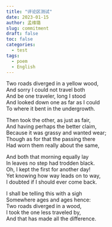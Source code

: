 ```yaml
---
title: "评论区测试"
date: 2023-01-15
author: 孟维璐
slug: commitment
draft: false
toc: false
categories:
  - test
tags:
  - poem
  - English
---
```


Two roads diverged in a yellow wood,\
And sorry I could not travel both\
And be one traveler, long I stood\
And looked down one as far as I could\
To where it bent in the undergrowth.

Then took the other, as just as fair,\
And having perhaps the better claim,\
Because it was grassy and wanted wear;\
Though as for that the passing there\
Had worn them really about the same,

And both that morning equally lay\
In leaves no step had trodden black.\
Oh, I kept the first for another day!\
Yet knowing how way leads on to way,\
I doubted if I should ever come back.

I shall be telling this with a sigh\
Somewhere ages and ages hence:\
Two roads diverged in a wood,\
I took the one less traveled by,\
And that has made all the difference.